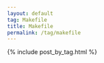```yaml
---
layout: default
tag: Makefile
title: Makefile
permalink: /tag/makefile
---
```


{% include post_by_tag.html %}